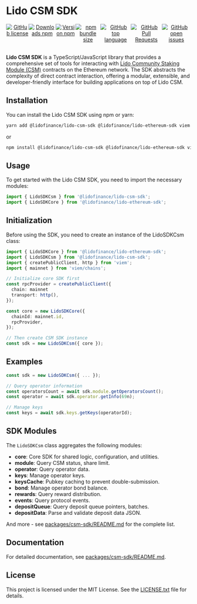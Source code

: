 <div style="display: flex;" align="center">
  <h1 align="center">Lido CSM SDK</h1>
</div>

<div style="display: flex;" align="center">
   <a href="https://github.com/lidofinance/lido-csm-sdk/blob/main/LICENSE.txt"><img alt="GitHub license" src="https://img.shields.io/github/license/lidofinance/lido-csm-sdk?color=limegreen"></a>
   <a href="https://www.npmjs.com/package/@lidofinance/lido-csm-sdk"><img alt="Downloads npm" src="https://img.shields.io/npm/dm/@lidofinance/lido-csm-sdk?color=limegreen"></a>
   <a href="https://www.npmjs.com/package/@lidofinance/lido-csm-sdk"><img alt="Version npm" src="https://img.shields.io/npm/v/@lidofinance/lido-csm-sdk?label=version"></a>
   <a href="https://www.npmjs.com/package/@lidofinance/lido-csm-sdk"><img alt="npm bundle size" src="https://img.shields.io/bundlephobia/min/@lidofinance/lido-csm-sdk"></a>
   <a href="https://github.com/lidofinance/lido-csm-sdk"><img alt="GitHub top language" src="https://img.shields.io/github/languages/top/lidofinance/lido-csm-sdk"></a>
   <a href="https://github.com/lidofinance/lido-csm-sdk/pulls"><img alt="GitHub Pull Requests" src="https://img.shields.io/github/issues-pr/lidofinance/lido-csm-sdk"></a>
   <a href="https://github.com/lidofinance/lido-csm-sdk/issues"><img alt="GitHub open issues" src="https://img.shields.io/github/issues/lidofinance/lido-csm-sdk"></a>
</div>
<br/>

**Lido CSM SDK** is a TypeScript/JavaScript library that provides a comprehensive set of tools for interacting with [Lido Community Staking Module (CSM)](https://github.com/lidofinance/community-staking-module) contracts on the Ethereum network. The SDK abstracts the complexity of direct contract interaction, offering a modular, extensible, and developer-friendly interface for building applications on top of Lido CSM.

## Installation

You can install the Lido CSM SDK using npm or yarn:

```bash
yarn add @lidofinance/lido-csm-sdk @lidofinance/lido-ethereum-sdk viem
```

or

```bash
npm install @lidofinance/lido-csm-sdk @lidofinance/lido-ethereum-sdk viem
```

## Usage

To get started with the Lido CSM SDK, you need to import the necessary modules:

```ts
import { LidoSDKCsm } from '@lidofinance/lido-csm-sdk';
import { LidoSDKCore } from '@lidofinance/lido-ethereum-sdk';
```

## Initialization

Before using the SDK, you need to create an instance of the LidoSDKCsm class:

```ts
import { LidoSDKCore } from '@lidofinance/lido-ethereum-sdk';
import { LidoSDKCsm } from '@lidofinance/lido-csm-sdk';
import { createPublicClient, http } from 'viem';
import { mainnet } from 'viem/chains';

// Initialize core SDK first
const rpcProvider = createPublicClient({
  chain: mainnet
  transport: http(),
});

const core = new LidoSDKCore({
  chainId: mainnet.id,
  rpcProvider,
});

// Then create CSM SDK instance
const sdk = new LidoSDKCsm({ core });
```

## Examples

```ts
const sdk = new LidoSDKCsm({ ... });

// Query operator information
const operatorsCount = await sdk.module.getOperatorsCount();
const operator = await sdk.operator.getInfo(69n);

// Manage keys
const keys = await sdk.keys.getKeys(operatorId);
```

## SDK Modules

The `LidoSDKCsm` class aggregates the following modules:

- **core**: Core SDK for shared logic, configuration, and utilities.
- **module**: Query CSM status, share limit.
- **operator**: Query operator data.
- **keys**: Manage operator keys.
- **keysCache**: Pubkey caching to prevent double-submission.
- **bond**: Manage operator bond balance.
- **rewards**: Query reward distribution.
- **events**: Query protocol events.
- **depositQueue**: Query deposit queue pointers, batches.
- **depositData**: Parse and validate deposit data JSON.

And more - see [packages/csm-sdk/README.md](packages/csm-sdk/README.md) for the complete list.

## Documentation

For detailed documentation, see [packages/csm-sdk/README.md](packages/csm-sdk/README.md).

## License

This project is licensed under the MIT License. See the [LICENSE.txt](LICENSE.txt) file for details.
